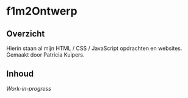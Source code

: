 # f1m2Ontwerp

## Overzicht
Hierin staan al mijn HTML / CSS / JavaScript opdrachten en websites. Gemaakt door Patricia Kuipers.

## Inhoud
*Work-in-progress*